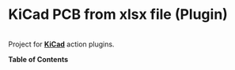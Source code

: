 # KiCad PCB from xlsx file (Plugin)

|         |                                                                                                                                                                                                                                                                                                                                                                                                                                                                                                                                                                                                                    |
| ---     | ---                                                                                                                                                                                                                                                                                                                             

Project for **[KiCad](https://www.kicad.org/)** action plugins.

**Table of Contents**
